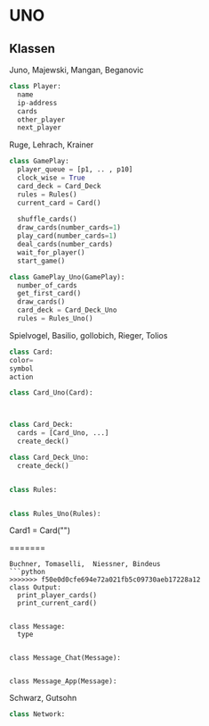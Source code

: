 # UNO

## Klassen
Juno, Majewski, Mangan, Beganovic
```python
class Player:
  name
  ip-address
  cards
  other_player
  next_player
```
Ruge, Lehrach, Krainer
```python
class GamePlay:
  player_queue = [p1, .. , p10]
  clock_wise = True
  card_deck = Card_Deck
  rules = Rules()
  current_card = Card()
  
  shuffle_cards()
  draw_cards(number_cards=1)
  play_card(number_cards=1)
  deal_cards(number_cards)
  wait_for_player()
  start_game()  

class GamePlay_Uno(GamePlay):
  number_of_cards
  get_first_card()
  draw_cards()
  card_deck = Card_Deck_Uno
  rules = Rules_Uno()
```

Spielvogel, Basilio, gollobich, Rieger, Tolios
```python
class Card:
color=
symbol
action

class Card_Uno(Card):



class Card_Deck:
  cards = [Card_Uno, ...]
  create_deck()

class Card_Deck_Uno:
  create_deck()


class Rules:


class Rules_Uno(Rules):
```

Card1 = Card("")

=======
```
Buchner, Tomaselli,  Niessner, Bindeus
```python
>>>>>>> f50e0d0cfe694e72a021fb5c09730aeb17228a12
class Output:
  print_player_cards()
  print_current_card()


class Message:
  type
  

class Message_Chat(Message):


class Message_App(Message):
```

Schwarz, Gutsohn
```python
class Network:
```
